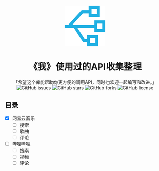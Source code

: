 <p align="center">
    <img src="assets/img/api.svg" width="128" height="128">
</p>

<h1 align="center">《我》使用过的API收集整理</h1>

<div align="center">
    「希望这个库能帮助你更方便的调用API，同时也欢迎一起编写和改进。」
</div>

<div align="center">
    <a href="https://github.com/FastChen/My-Used-API-Collections/issues" style="text-decoration:none">
        <img src="https://img.shields.io/github/issues/FastChen/My-Used-API-Collections.svg" alt="GitHub issues"/>
    </a>
    <a href="https://github.com/FastChen/My-Used-API-Collections/stargazers" style="text-decoration:none" >
        <img src="https://img.shields.io/github/stars/FastChen/My-Used-API-Collections.svg" alt="GitHub stars"/>
    </a>
    <img src="https://img.shields.io/github/forks/FastChen/My-Used-API-Collections.svg" alt="GitHub forks"/>
    <a href="https://github.com/FastChen/My-Used-API-Collections/blob/master/LICENSE" style="text-decoration:none" >
        <img src="https://img.shields.io/badge/License-CC%20BY--NC%204.0-lightgrey.svg" alt="GitHub license"/>
    </a>
</div>

## 目录

- [x] 网易云音乐
  - [ ] 搜索
  - [ ] 歌曲
  - [ ] 评论
- [ ] 哔哩哔哩
  - [ ] 搜索
  - [ ] 视频
  - [ ] 评论